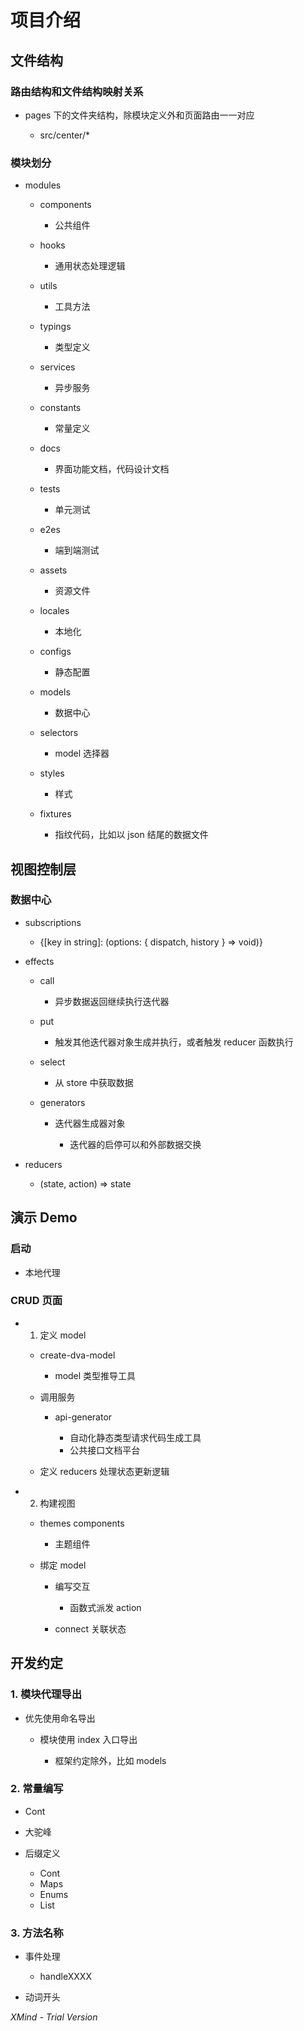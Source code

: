 # 项目介绍

## 文件结构

### 路由结构和文件结构映射关系

- pages 下的文件夹结构，除模块定义外和页面路由一一对应

	- src/center/*

### 模块划分

- modules

	- components

		- 公共组件

	- hooks

		- 通用状态处理逻辑

	- utils

		- 工具方法

	- typings

		- 类型定义

	- services

		- 异步服务

	- constants

		- 常量定义

	- docs

		- 界面功能文档，代码设计文档

	- tests

		- 单元测试

	- e2es

		- 端到端测试

	- assets

		- 资源文件

	- locales

		- 本地化

	- configs

		- 静态配置

	- models

		- 数据中心

	- selectors

		- model 选择器

	- styles

		- 样式

	- fixtures

		- 指纹代码，比如以 json 结尾的数据文件

## 视图控制层

### 数据中心

- subscriptions

	- {[key in string]: (options: { dispatch, history } => void)}

- effects

	- call

		- 异步数据返回继续执行迭代器

	- put

		- 触发其他迭代器对象生成并执行，或者触发 reducer 函数执行

	- select

		- 从 store 中获取数据

	- generators

		- 迭代器生成器对象

			- 迭代器的启停可以和外部数据交换

- reducers

	- (state, action) => state

## 演示 Demo

### 启动

- 本地代理

### CRUD 页面

- 1. 定义 model

	- create-dva-model

		- model 类型推导工具

	- 调用服务

		- api-generator

			- 自动化静态类型请求代码生成工具
			- 公共接口文档平台

	- 定义 reducers 处理状态更新逻辑

- 2. 构建视图

	- themes components

		- 主题组件

	- 绑定 model

		- 编写交互

			- 函数式派发 action

		- connect 关联状态

## 开发约定

### 1. 模块代理导出

- 优先使用命名导出

	- 模块使用 index 入口导出

		- 框架约定除外，比如 models

### 2. 常量编写

- Cont
- 大驼峰
- 后缀定义

	- Cont
	- Maps
	- Enums
	- List

### 3. 方法名称

- 事件处理

	- handleXXXX

- 动词开头

*XMind - Trial Version*